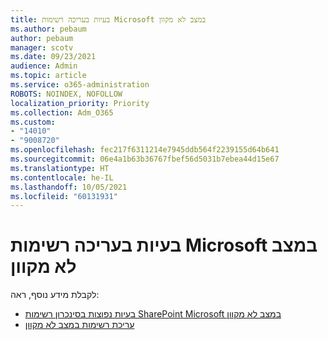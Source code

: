 ```yaml
---
title: בעיות בעריכה רשימות Microsoft במצב לא מקוון
ms.author: pebaum
author: pebaum
manager: scotv
ms.date: 09/23/2021
audience: Admin
ms.topic: article
ms.service: o365-administration
ROBOTS: NOINDEX, NOFOLLOW
localization_priority: Priority
ms.collection: Adm_O365
ms.custom:
- "14010"
- "9008720"
ms.openlocfilehash: fec217f6311214e7945ddb564f2239155d64b641
ms.sourcegitcommit: 06e4a1b63b36767fbef56d5031b7ebea44d15e67
ms.translationtype: HT
ms.contentlocale: he-IL
ms.lasthandoff: 10/05/2021
ms.locfileid: "60131931"
---
```

# <a name="issues-with-editing-microsoft-lists-offline"></a>בעיות בעריכה רשימות Microsoft במצב לא מקוון

לקבלת מידע נוסף, ראה:

- [בעיות נפוצות בסינכרון רשימות SharePoint Microsoft במצב לא מקוון](https://docs.microsoft.com/sharepoint/troubleshoot/lists-and-libraries/common-sync-issues)
- [עריכת רשימות במצב לא מקוון](https://support.microsoft.com/office/edit-lists-offline-41403c3e-1795-4e07-b56b-ae591cbde2f9)